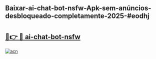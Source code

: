 ## Baixar-ai-chat-bot-nsfw-Apk-sem-anúncios-desbloqueado-completamente-2025-#eodhj

# <h2><a href="https://ainizakaria.my?title=ai-chat-bot-nsfw&ref=22M">🔗👉 🔴 ai-chat-bot-nsfw</a></h2>

[![acn](https://github.com/user-attachments/assets/0f9c940e-d8b0-45ae-aac7-cd30a18b3e1c)](https://ainizakaria.my?title=ai-chat-bot-nsfw&ref=22M)


